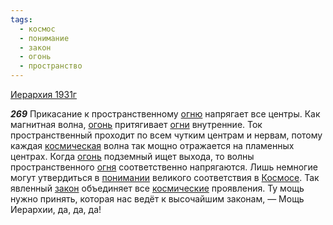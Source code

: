 ```yaml
---
tags:
  - космос
  - понимание
  - закон
  - огонь
  - пространство
---
```


[Иерархия 1931г](/agni/1931)

___269___
Прикасание к пространственному [огню](/tag/#[огонь](/tag/#огонь)) напрягает все центры. Как магнитная волна, [огонь](/tag/#огонь) притягивает [огни](/tag/#огонь) внутренние. Ток пространственный проходит по всем чутким центрам и нервам, потому каждая [космическая](/tag/#космос) волна так мощно отражается на пламенных центрах. Когда [огонь](/tag/#огонь) подземный ищет выхода, то волны пространственного [огня](/tag/#огонь) соответственно напрягаются. Лишь немногие могут утвердиться в [понимании](/tag/#понимание) великого соответствия в [Космосе](/tag/#космос). Так явленный [закон](/tag/#закон) объединяет все [космические](/tag/#космос) проявления. Ту мощь нужно принять, которая нас ведёт к высочайшим законам, — Мощь Иерархии, да, да, да!   

